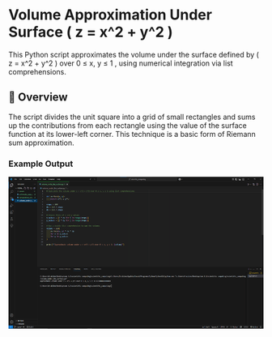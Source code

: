 # Volume Approximation Under Surface \( z = x^2 + y^2 \)

This Python script approximates the volume under the surface defined by \( z = x^2 + y^2 \) over 0 ≤ x, y ≤ 1 , using numerical integration via list comprehensions.

## 📌 Overview

The script divides the unit square into a grid of small rectangles and sums up the contributions from each rectangle using the value of the surface function at its lower-left corner.
This technique is a basic form of Riemann sum approximation.

### Example Output

<p align="center">
  <img src="https://raw.githubusercontent.com/G-alileo/Scientific_Computing/main/Assets/volume_under_the_surface.png" alt="Backend Binary Rain" width="100%" height="300" />
</p>
